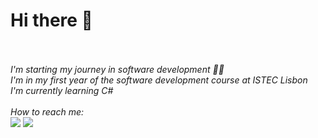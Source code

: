 # Hi there 👋 
<br><br>
*I'm starting my journey in software development 👨‍💻*
<br>
*I'm in my first year of the software development course at ISTEC Lisbon*
<br>
*I'm currently learning C#*
<br><br>
*How to reach me:*
<br>
<a href = "mailto:eliseusilva.info@gmail.com" target = "_blank"><img src = "https://img.shields.io/badge/Gmail-D14836?style=for-the-badge&logo=gmail&logoColor=white" target = "_blank"></a>
<a href = "https://www.linkedin.com/in/eliseu03/" target = "_blank"><img src = "https://img.shields.io/badge/LinkedIn-0077B5?style=for-the-badge&logo=linkedin&logoColor=white" target = "_blank"></a>
